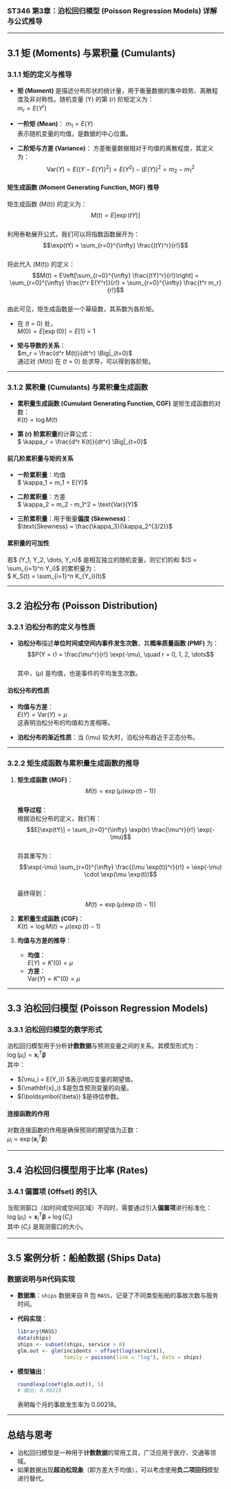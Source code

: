 ### **ST346 第3章：泊松回归模型 (Poisson Regression Models) 详解与公式推导**  

---

## **3.1 矩 (Moments) 与累积量 (Cumulants)**  

### 3.1.1 矩的定义与推导  
- **矩 (Moment)** 是描述分布形状的统计量，用于衡量数据的集中趋势、离散程度及非对称性。随机变量 \(Y\) 的第 \(r\) 阶矩定义为：  
  $m_r = E(Y^r)$

- **一阶矩 (Mean)**：
  $m_1 = E(Y)$  
  表示随机变量的均值，是数据的中心位置。

- **二阶矩与方差 (Variance)**：
  方差衡量数据相对于均值的离散程度，其定义为：
  $$\text{Var}(Y) = E\left((Y - E(Y))^2\right) = E(Y^2) - (E(Y))^2 = m_2 - m_1^2$$

#### **矩生成函数 (Moment Generating Function, MGF)** 推导  
矩生成函数 \(M(t)\) 的定义为：  
$$M(t) = E\left[\exp(tY)\right]$$  
利用泰勒展开公式，我们可以将指数函数展开为：  
$$\exp(tY) = \sum_{r=0}^{\infty} \frac{(tY)^r}{r!}$$  
将此代入 \(M(t)\) 的定义：  
$$M(t) = E\left[\sum_{r=0}^{\infty} \frac{(tY)^r}{r!}\right] = \sum_{r=0}^{\infty} \frac{t^r E(Y^r)}{r!} = \sum_{r=0}^{\infty} \frac{t^r m_r}{r!}$$  
由此可见，矩生成函数是一个幂级数，其系数为各阶矩。

- 在 \(t = 0\) 处，  
  $M(0) = E[\exp(0)] = E[1] = 1$

- **矩与导数的关系**：  
  $m_r = \frac{d^r M(t)}{dt^r} \Big|_{t=0}$  
  通过对 \(M(t)\) 在 \(t = 0\) 处求导，可以得到各阶矩。

---

### 3.1.2 累积量 (Cumulants) 与累积量生成函数  
- **累积量生成函数 (Cumulant Generating Function, CGF)** 是矩生成函数的对数：  
  $K(t) = \log M(t)$  

- **第 \(r\) 阶累积量**的计算公式：  
  $ \kappa_r = \frac{d^r K(t)}{dt^r} \Big|_{t=0}$

#### **前几阶累积量与矩的关系**  
- **一阶累积量**：均值  
  $ \kappa_1 = m_1 = E(Y)$

- **二阶累积量**：方差  
  $ \kappa_2 = m_2 - m_1^2 = \text{Var}(Y)$

- **三阶累积量**：用于衡量**偏度 (Skewness)**：  
  $\text{Skewness} = \frac{\kappa_3}{\kappa_2^{3/2}}$

#### **累积量的可加性**  
若$ (Y_1, Y_2, \dots, Y_n)$ 是相互独立的随机变量，则它们的和 $(S = \sum_{i=1}^n Y_i)$ 的累积量为：  
$ K_S(t) = \sum_{i=1}^n K_{Y_i}(t)$

---

## **3.2 泊松分布 (Poisson Distribution)**  

### 3.2.1 泊松分布的定义与性质  
- **泊松分布**描述**单位时间或空间内事件发生次数**，其**概率质量函数 (PMF)** 为：  
  $$P(Y = r) = \frac{\mu^r}{r!} \exp(-\mu), \quad r = 0, 1, 2, \dots$$  
  其中，$(\mu)$ 是均值，也是事件的平均发生次数。

#### **泊松分布的性质**  
- **均值与方差**：  
  $E(Y) = \text{Var}(Y) = \mu$  
  这表明泊松分布的均值和方差相等。

- **泊松分布的渐近性质**：当 \(\mu\) 较大时，泊松分布趋近于正态分布。

---

### 3.2.2 矩生成函数与累积量生成函数的推导  
1. **矩生成函数 (MGF)**：  
   $$M(t) = \exp\left(\mu \left(\exp(t) - 1\right)\right)$$  
   **推导过程**：  
   根据泊松分布的定义，我们有：  
   $$E[\exp(tY)] = \sum_{r=0}^{\infty} \exp(tr) \frac{\mu^r}{r!} \exp(-\mu)$$  
   将其重写为：  
   $$\exp(-\mu) \sum_{r=0}^{\infty} \frac{(\mu \exp(t))^r}{r!} = \exp(-\mu) \cdot \exp(\mu \exp(t))$$  
   最终得到：  
   $$M(t) = \exp\left(\mu \left(\exp(t) - 1\right)\right)$$

2. **累积量生成函数 (CGF)**：  
   $K(t) = \log M(t) = \mu \left(\exp(t) - 1\right)$

3. **均值与方差的推导**：  
   - **均值**：  
     $E(Y) = K'(0) = \mu$  
   - **方差**：  
     $\text{Var}(Y) = K''(0) = \mu$

---

## **3.3 泊松回归模型 (Poisson Regression Models)**  

### 3.3.1 泊松回归模型的数学形式  
泊松回归模型用于分析**计数数据**与预测变量之间的关系。其模型形式为：  
$\log(\mu_i) = \mathbf{x}_i^T \boldsymbol{\beta}$  
其中：  
- $(\mu_i = E(Y_i)) $表示响应变量的期望值。
- $(\mathbf{x}_i) $是包含预测变量的向量。
- $(\boldsymbol{\beta}) $是待估参数。

#### **连接函数的作用**  
对数连接函数的作用是确保预测的期望值为正数：  
$\mu_i = \exp(\mathbf{x}_i^T \boldsymbol{\beta})$

---

## **3.4 泊松回归模型用于比率 (Rates)**  

### 3.4.1 偏置项 (Offset) 的引入  
当观测窗口（如时间或空间区域）不同时，需要通过引入**偏置项**进行标准化：  
$\log(\mu_i) = \mathbf{x}_i^T \boldsymbol{\beta} + \log(C_i)$  
其中 \($C_i$) 是观测窗口的大小。

---

## **3.5 案例分析：船舶数据 (Ships Data)**  

### **数据说明与R代码实现**  
- **数据集**：`ships` 数据来自 R 包 `MASS`，记录了不同类型船舶的事故次数与服务时间。

- **代码实现**：
  ```r
  library(MASS)
  data(ships)
  ships <- subset(ships, service > 0)
  glm.out <- glm(incidents ~ offset(log(service)), 
                 family = poisson(link = "log"), data = ships)
  ```

- **模型输出**：
  ```r
  round(exp(coef(glm.out)), 5)
  # 输出: 0.00218
  ```
  表明每个月的事故发生率为 0.00218。

---

## **总结与思考**  
- 泊松回归模型是一种用于**计数数据**的常用工具，广泛应用于医疗、交通等领域。
- 如果数据出现**超泊松现象**（即方差大于均值），可以考虑使用**负二项回归**模型进行替代。


